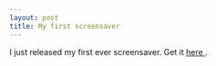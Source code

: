 ```yaml
---
layout: post
title: My first screensaver 
---
```

<p>I just released my first ever screensaver. Get it <a href="/fractaltrees/ftxsaver">here </a>. </p>
